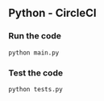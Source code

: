 ## Python - CircleCI

### Run the code
```
python main.py
```


### Test the code
```
python tests.py
```